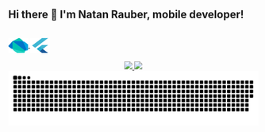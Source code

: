 ## Hi there 👋 I'm Natan Rauber, mobile developer!

<div style="display: inline_block"><br>
  <a href="https://github.com/natanrauber">
  <img align="center" alt="Dart" height="30" width="40" src="https://raw.githubusercontent.com/devicons/devicon/master/icons/dart/dart-original.svg">
  <img align="center" alt="Flutter" height="30" width="40" src="https://raw.githubusercontent.com/devicons/devicon/master/icons/flutter/flutter-original.svg">
</div>

<br>

<div align="center">
  <a href="https://github.com/natanrauber">
  <img height="155em" src="https://github-readme-stats.vercel.app/api?username=natanrauber&show_icons=true&theme=dracula&include_all_commits=true&count_private=true&hide=contribs"/>
  <img height="155em" src="https://github-readme-stats.vercel.app/api/top-langs/?username=natanrauber&layout=compact&langs_count=4&theme=dracula&hide=javascript"/>
</div>

<div align="center">
  <a href="https://github.com/natanrauber">
  <img src="https://github.com/natanrauber/natanrauber/blob/output/github-contribution-grid-snake.svg"/>
</div>
